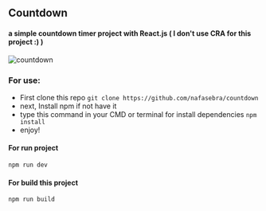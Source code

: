## Countdown
#### a simple countdown timer project with React.js ( I don't use CRA for this project :) )

![countdown](https://user-images.githubusercontent.com/74317517/132102263-ea57125b-b39f-458f-8428-36e01e449014.gif)


### For use:
- First clone this repo
`git clone https://github.com/nafasebra/countdown`
- next, Install npm if not have it
- type this command in your CMD or terminal for install dependencies
`npm install`
- enjoy!

#### For run project
`npm run dev`

#### For build this project
`npm run build`